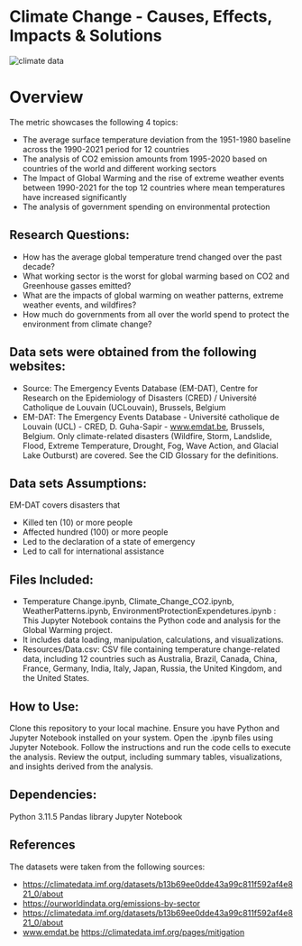 # Climate Change - Causes, Effects, Impacts & Solutions

![climate data](https://github.com/vivsarraf/GroupProject/assets/135401654/691477aa-1ec1-401d-808c-559977cea6af)


# Overview 
The metric showcases the following 4 topics:
 - The average surface temperature deviation from the 1951-1980 baseline across the 1990-2021 period for 12 countries
 - The analysis of CO2 emission amounts from 1995-2020 based on countries of the world and different working sectors
 - The Impact of Global Warming and the rise of extreme weather events between 1990-2021 for the top 12 countries where mean temperatures have increased significantly
 - The analysis of government spending on environmental protection
 ## Research Questions:
 - How has the average global temperature trend changed over the past decade?
 - What working sector is the worst for global warming based on CO2 and Greenhouse gasses emitted?
 - What are the impacts of global warming on weather patterns, extreme weather events, and wildfires?
 - How much do governments from all over the world spend to protect the environment from climate change?
   
 ## Data sets were obtained from the following websites:
  - Source: The Emergency Events Database (EM-DAT), Centre for Research on the Epidemiology of Disasters (CRED) / Université Catholique de Louvain 
    (UCLouvain), Brussels, Belgium 
  - EM-DAT: The Emergency Events Database - Université catholique de Louvain (UCL) - CRED, D. Guha-Sapir - www.emdat.be, Brussels, Belgium.
    Only climate-related disasters (Wildfire, Storm, Landslide, Flood, Extreme Temperature, Drought, Fog, Wave Action, and Glacial Lake Outburst) 
    are covered. See the CID Glossary for the definitions.
    
 ## Data sets Assumptions:
 EM-DAT covers disasters that
   - Killed ten (10) or more people 
   - Affected hundred (100) or more people 
   - Led to the declaration of a state of emergency
   - Led to call for international assistance 

## Files Included:
- Temperature Change.ipynb, Climate_Change_CO2.ipynb, WeatherPatterns.ipynb, EnvironmentProtectionExpendetures.ipynb : This Jupyter Notebook contains the Python code and analysis for the Global Warming project.
- It includes data loading, manipulation, calculations, and visualizations.
- Resources/Data.csv: CSV file containing temperature change-related data, including 12 countries such as Australia, Brazil, Canada, China, France, 
  Germany, India, Italy, Japan, Russia, the United Kingdom, and the United States.

## How to Use:
Clone this repository to your local machine. Ensure you have Python and Jupyter Notebook installed on your system. Open the .ipynb files using Jupyter Notebook. Follow the instructions and run the code cells to execute the analysis. Review the output, including summary tables, visualizations, and insights derived from the analysis.

## Dependencies:
Python 3.11.5
Pandas library
Jupyter Notebook 

## References
The datasets were taken from the following sources:
- https://climatedata.imf.org/datasets/b13b69ee0dde43a99c811f592af4e821_0/about
- https://ourworldindata.org/emissions-by-sector
- https://climatedata.imf.org/datasets/b13b69ee0dde43a99c811f592af4e821_0/about
- www.emdat.be
https://climatedata.imf.org/pages/mitigation
